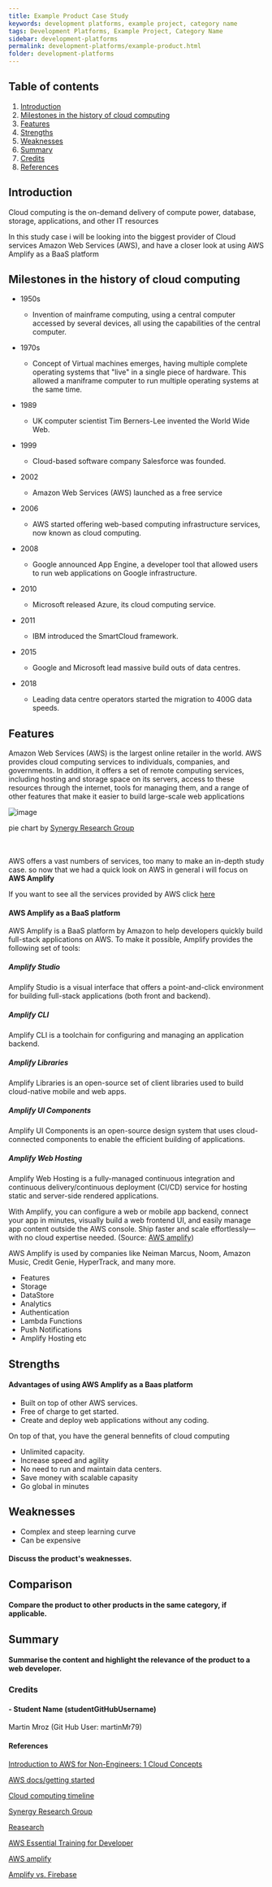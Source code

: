 ```yaml
---
title: Example Product Case Study
keywords: development platforms, example project, category name
tags: Development Platforms, Example Project, Category Name
sidebar: development-platforms
permalink: development-platforms/example-product.html
folder: development-platforms
---
```


## Table of contents

1. [Introduction](#introduction)
2. [Milestones in the history of cloud computing](#milestones-in-the-history-of-cloud-computing)
3. [Features](#features)
4. [Strengths](#strengths)
5. [Weaknesses](#weaknesses)
6. [Summary](#summary)
7. [Credits](#credits)
8. [References](#references)


## Introduction

Cloud computing is the on-demand delivery of compute power, database, storage, applications, and other IT resources

In this study case i will be looking into the biggest provider of Cloud services Amazon Web Services (AWS), and have a closer look at using AWS Amplify as a BaaS platform 

## Milestones in the history of cloud computing

* 1950s 
  * Invention of mainframe computing, using a central computer accessed by several devices, all using the capabilities of the central computer. 

* 1970s
  * Concept of Virtual machines emerges, having multiple complete operating systems that "live" in a single piece of hardware. This allowed a maniframe computer to run multiple operating systems at the same time. 

* 1989 
  * UK computer scientist Tim Berners-Lee invented the World Wide Web.

* 1999 
  * Cloud-based software company Salesforce was founded.
 
* 2002 
  * Amazon Web Services (AWS) launched as a free service 

* 2006 
  * AWS started offering web-based computing infrastructure services, now known as cloud computing.

* 2008 
  * Google announced App Engine, a developer tool that allowed users to run web applications on Google infrastructure.

* 2010 
  * Microsoft released Azure, its cloud computing service.

* 2011
  * IBM introduced the SmartCloud framework.

* 2015 
  * Google and Microsoft lead massive build outs of data centres.

* 2018 
  * Leading data centre operators started the migration to 400G data speeds.



## Features

Amazon Web Services (AWS) is the largest online retailer in the world. AWS provides cloud computing services to individuals, companies, and governments. In addition, it offers a set of remote computing services, including hosting and storage space on its servers, access to these resources through the internet, tools for managing them, and a range of other features that make it easier to build large-scale web applications

![image](https://user-images.githubusercontent.com/80599295/216784422-20d9a0c5-a882-403a-a768-8ec1658163b6.png)

pie chart by [Synergy Research Group](https://www.srgresearch.com/)
 <br>
 <br>
 <br>

AWS offers a vast numbers of services, too many to make an in-depth study case. so now that we had a quick look on AWS in general i will focus on **AWS Amplify**

If you want to see all the services provided by AWS click [here](https://aws.amazon.com/products/?aws-products)


#### AWS Amplify as a BaaS platform

AWS Amplify is a BaaS platform by Amazon to help developers quickly build full-stack applications on AWS. To make it possible, Amplify provides the following set of tools: 

##### Amplify Studio
Amplify Studio is a visual interface that offers a point-and-click environment for building full-stack applications (both front and backend).

##### Amplify CLI
Amplify CLI is a toolchain for configuring and managing an application backend.

##### Amplify Libraries
Amplify Libraries is an open-source set of client libraries used to build cloud-native mobile and web apps.

##### Amplify UI Components
Amplify UI Components is an open-source design system that uses cloud-connected components to enable the efficient building of applications.

##### Amplify Web Hosting

Amplify Web Hosting is a fully-managed continuous integration and continuous delivery/continuous deployment (CI/CD) service for hosting static and server-side rendered applications.

With Amplify, you can configure a web or mobile app backend, connect your app in minutes, visually build a web frontend UI, and easily manage app content outside the AWS console. Ship faster and scale effortlessly—with no cloud expertise needed. (Source: 
[AWS amplify](https://aws.amazon.com/amplify/))

AWS Amplify is used by companies like Neiman Marcus, Noom, Amazon Music, Credit Genie, HyperTrack, and many more.

* Features
* Storage
* DataStore
* Analytics
* Authentication
* Lambda Functions
* Push Notifications
* Amplify Hosting etc

## Strengths


#### Advantages of using AWS Amplify as a Baas platform

* Built on top of other AWS services. 
* Free of charge to get started.  
* Create and deploy web applications without any coding.

On top of that, you have the general bennefits of cloud computing 

* Unlimited capacity.
* Increase speed and agility
* No need to run and maintain data centers. 
* Save money with scalable capasity 
* Go global in minutes 

## Weaknesses

* Complex and steep learning curve
* Can be expensive 

#### Discuss the product's weaknesses.

## Comparison

#### Compare the product to other products in the same category, if applicable.


## Summary

#### Summarise the content and highlight the relevance of the product to a web developer.

### Credits

#### - Student Name (studentGitHubUsername)
Martin Mroz (Git Hub User: martinMr79)

#### References

[Introduction to AWS for Non-Engineers: 1 Cloud Concepts](https://www.linkedin.com/learning/introduction-to-aws-for-non-engineers-1-cloud-concepts-2/how-did-we-get-in-the-cloud?autoplay=true&resume=false&u=43268076)

[AWS docs/getting started](https://aws.amazon.com/getting-started/cloud-essentials/)

[Cloud computing timeline](https://www.verdict.co.uk/cloud-computing-timeline/)

[Synergy Research Group](https://www.srgresearch.com/)

[Reasearch](https://www.commoninja.com/blog/top-backend-as-a-service-baas-platforms-in-2022)

[AWS Essential Training for Developer](https://www.linkedin.com/learning/aws-essential-training-for-developers-17237791/what-is-the-best-way-to-use-aws?autoplay=true&u=43268076)

[AWS amplify](https://aws.amazon.com/amplify/)

[Amplify vs. Firebase](https://www.bairesdev.com/blog/amplify-vs-firebase-which-one-is-best)

